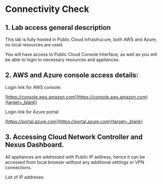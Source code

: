 # Connectivity Check

## 1. Lab access general description

This lab is fully hosted in Public Cloud infrastrucure, both AWS and Azure, no local resources are used. 

You will have access to Public Cloud Console Interface, as well as you will be able to login to necessary resources and appliances. 

## 2. AWS and Azure console access details: 

Login link for AWS console: 

[https://console.aws.amazon.com](https://console.aws.amazon.com){target=_blank}

Login link for Azure portal: 

[https://portal.azure.com](https://portal.azure.com){target=_blank}

## 3. Accessing Cloud Network Controller and Nexus Dashboard. 

All appliances are addressed with Public IP address, hence it can be accessed from local browser without any additional settings or VPN connections. 

List of IP addreses: 




